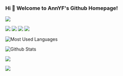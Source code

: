 ### Hi 🎉 Welcome to AnnYF's Github Homepage!
<img src="https://readme-typing-svg.herokuapp.com/?lines=Welcome,%20MyHomepage！;Hello%20Github%20World!&font=Roboto" />

<p>
<img src="https://img.shields.io/static/v1?label=Program&message=Python&color=blue"/>
<a href="https://blog.csdn.net/wangzirui32"><img src="https://img.shields.io/static/v1?label=Blog&message=CSDN&color=red"/></a>
<a href="https://space.bilibili.com/1513364019"><img src="https://img.shields.io/static/v1?label=Video&message=Bilibili&color=cyan"/></a>
<img src="https://visitor-badge.glitch.me/badge?page_id=https://github.com/wangzirui32&right_color=red" />
</p>

![Most Used Languages](https://github-readme-stats.vercel.app/api/top-langs/?username=an921645699&theme=dark&layout=compact)

![Github Stats](https://github-readme-stats.vercel.app/api?username=an921645699&show_icons=true&theme=dark&count_private=true)





![](https://activity-graph.herokuapp.com/graph?username=an921645699&theme=github)

![](https://stats.justsong.cn/api/csdn?id=安冉冄先森&theme=dark)
